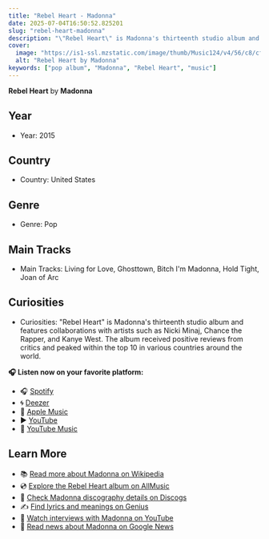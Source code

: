 ```yaml
---
title: "Rebel Heart - Madonna"
date: 2025-07-04T16:50:52.825201
slug: "rebel-heart-madonna"
description: "\"Rebel Heart\" is Madonna's thirteenth studio album and features collaborations with artists such as Nicki Minaj, Chance the Rapper, and Kanye West."
cover:
  image: "https://is1-ssl.mzstatic.com/image/thumb/Music124/v4/56/c8/cf/56c8cfa1-02ec-2464-c1af-efbb3edecaab/00602547201829.rgb.jpg/500x500bb.jpg"
  alt: "Rebel Heart by Madonna"
keywords: ["pop album", "Madonna", "Rebel Heart", "music"]
---
```


**Rebel Heart** by **Madonna**

## Year
- Year: 2015
## Country
- Country: United States
## Genre
- Genre: Pop
## Main Tracks
- Main Tracks: Living for Love, Ghosttown, Bitch I'm Madonna, Hold Tight, Joan of Arc
## Curiosities
- Curiosities: "Rebel Heart" is Madonna's thirteenth studio album and features collaborations with artists such as Nicki Minaj, Chance the Rapper, and Kanye West. The album received positive reviews from critics and peaked within the top 10 in various countries around the world.



**🎧 Listen now on your favorite platform:**

- 🎧 [Spotify](https://open.spotify.com/search/Rebel%20Heart%20Madonna)
- 🌀 [Deezer](https://www.deezer.com/search/Rebel%20Heart%20Madonna)
- 🍎 [Apple Music](https://music.apple.com/search?term=Rebel%20Heart%20Madonna)
- ▶️ [YouTube](https://www.youtube.com/results?search_query=Rebel%20Heart%20Madonna)
- 🎵 [YouTube Music](https://music.youtube.com/search?q=Rebel%20Heart%20Madonna)

## Learn More

- 📚 [Read more about Madonna on Wikipedia](https://en.wikipedia.org/wiki/Madonna)
- 💿 [Explore the Rebel Heart album on AllMusic](https://www.allmusic.com/search/albums/Rebel+Heart)
- 📀 [Check Madonna discography details on Discogs](https://www.discogs.com/search/?q=Rebel+Heart+Madonna&type=all)
- ✍️ [Find lyrics and meanings on Genius](https://genius.com/search?q=Rebel+Heart%20Madonna)
- 🎤 [Watch interviews with Madonna on YouTube](https://www.youtube.com/results?search_query=Madonna+interview)
- 📰 [Read news about Madonna on Google News](https://news.google.com/search?q=Madonna)
